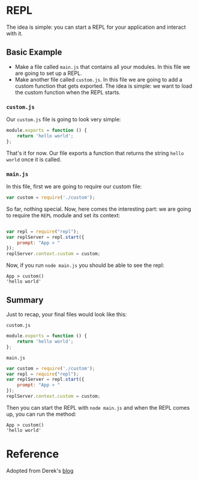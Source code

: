 # REPL

The idea is simple: you can start a REPL for your application and interact with it.

## Basic Example

- Make a file called `main.js` that contains all your modules. In this file we are going to set up a REPL.
- Make another file called `custom.js`. In this file we are going to add a custom function that gets exported. The idea is simple: we want to load the custom function when the REPL starts.


### `custom.js`

Our `custom.js` file is going to look very simple:

```javascript
module.exports = function () {
    return 'hello world';
};

```

That's it for now. Our file exports a function that returns the string `hello world` once it is called.

### `main.js`

In this file, first we are going to require our custom file:

```javascript
var custom = require('./custom');
```

So far, nothing special. Now, here comes the interesting part: we are going to require the `REPL` module and set its context:

```javascript

var repl = require("repl");
var replServer = repl.start({
    prompt: "App > "
});
replServer.context.custom = custom;
```

Now, if you run `node main.js` you should be able to see the repl:


```
App > custom()
'hello world'
```

## Summary

Just to recap, your final files would look like this:

`custom.js`

```javascript
module.exports = function () {
    return 'hello world';
};
```

`main.js`

```javascript
var custom = require('./custom');
var repl = require("repl");
var replServer = repl.start({
    prompt: "App > "
});
replServer.context.custom = custom;

```

Then you can start the REPL with `node main.js` and when the REPL comes up, you can run the method:


```
App > custom()
'hello world'
```

# Reference

Adopted from Derek's [blog](http://derickbailey.com/2014/07/02/build-your-own-app-specific-repl-for-your-nodejs-app/?__s=6n2n6htgba6o5nfw3kib)

